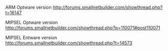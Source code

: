    ARM Optware version http://forums.smallnetbuilder.com/showthread.php?t=16147


MIPSEL Optware version http://forums.smallnetbuilder.com/showthread.php?p=110071#post110071


MIPSEL Entware version http://forums.smallnetbuilder.com/showthread.php?t=14573